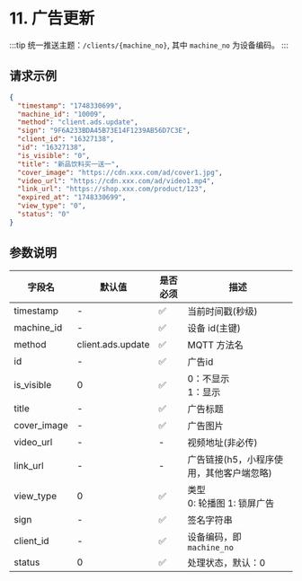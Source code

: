 # 11. 广告更新

:::tip
统一推送主题：`/clients/{machine_no}`, 其中 `machine_no` 为设备编码。
:::

## 请求示例

```json
{
  "timestamp": "1748330699",
  "machine_id": "10009",
  "method": "client.ads.update",
  "sign": "9F6A233BDA45B73E14F1239AB56D7C3E",
  "client_id": "16327138",
  "id": "16327138",
  "is_visible": "0",
  "title": "新品饮料买一送一",
  "cover_image": "https://cdn.xxx.com/ad/cover1.jpg",
  "video_url": "https://cdn.xxx.com/ad/video1.mp4",
  "link_url": "https://shop.xxx.com/product/123",
  "expired_at": "1748330699",
  "view_type": "0",
  "status": "0"
}
```

## 参数说明

| 字段名         | 默认值               | 是否必须 | 描述                      |
|-------------|-------------------|------|-------------------------|
| timestamp   | -                 | ✅    | 当前时间戳(秒级)               |
| machine_id  | -                 | ✅    | 设备 id(主键)               |
| method      | client.ads.update | ✅    | MQTT 方法名                |
| id          | -                 | ✅    | 广告id                    |
| is_visible  | 0                 | ✅    | 0：不显示<br /> 1：显示        |
| title       | -                 | ✅    | 广告标题                    |
| cover_image | -                 | ✅    | 广告图片                    |
| video_url   | -                 | -    | 视频地址(非必传)               |
| link_url    | -                 | -    | 广告链接(h5，小程序使用，其他客户端忽略)  |
| view_type   | 0                 | ✅    | 类型<br /> 0: 轮播图 1: 锁屏广告 |
| sign        | -                 | ✅    | 签名字符串                   |
| client_id   | -                 | ✅    | 设备编码，即 `machine_no`     |
| status      | 0                 | ✅    | 处理状态，默认：0               |
